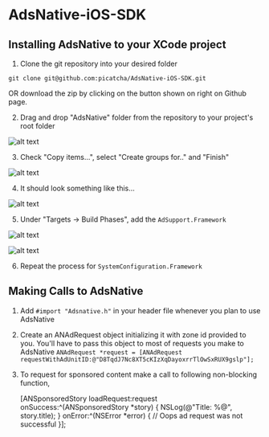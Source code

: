 AdsNative-iOS-SDK
=================

Installing AdsNative to your XCode project
------------------------------------------

1. Clone the git repository into your desired folder 

  `git clone git@github.com:picatcha/AdsNative-iOS-SDK.git`
  
  OR download the zip by clicking on the button shown on right on Github page.
    
2. Drag and drop "AdsNative" folder from the repository to your project's root folder

![alt text](https://s3.amazonaws.com/adsnative-public/images/add-folder.png "")
  
3. Check "Copy items...", select "Create groups for.." and "Finish"

![alt text](https://s3.amazonaws.com/adsnative-public/images/copy-project.png "")

4. It should look something like this...

![alt text](https://s3.amazonaws.com/adsnative-public/images/final.png "")

5. Under "Targets -> Build Phases", add the `AdSupport.Framework`

![alt text](https://s3.amazonaws.com/adsnative-public/images/add-frameworks.png "")

![alt text](https://s3.amazonaws.com/adsnative-public/images/lookup.png "")

6. Repeat the process for `SystemConfiguration.Framework` 

Making Calls to AdsNative
-------------------------

1. Add `#import "Adsnative.h"` in your header file whenever you plan to use AdsNative 
2. Create an ANAdRequest object initializing it with zone id provided to you. You'll have to pass this object to most of requests you make to AdsNative
  ```ANAdRequest *request = [ANAdRequest requestWithAdUnitID:@"D8TqdJ7Nc8XT5cKIzXqDayoxrrTlOwSxRUX9gslp"];```
3. To request for sponsored content make a call to following non-blocking function,


    [ANSponsoredStory loadRequest:request
      onSuccess:^(ANSponsoredStory *story) {
            NSLog(@"Title: %@", story.title);
        }
      onError:^(NSError *error) {
            // Oops ad request was not successful
        }];


